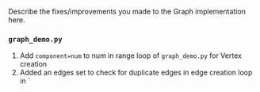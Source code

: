 Describe the fixes/improvements you made to the Graph implementation here.

### `graph_demo.py`

1. Add `component=num` to num in range loop of `graph_demo.py` for Vertex creation
2. Added an edges set to check for duplicate edges in edge creation loop in `